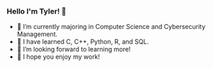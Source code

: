 ### Hello I'm Tyler! 👋

- 🔭 I’m currently majoring in Computer Science and Cybersecurity Management.
- 🌱 I have learned C, C++, Python, R, and SQL.
- 🤔 I’m looking forward to learning more!
- :floppy_disk: I hope you enjoy my work!
